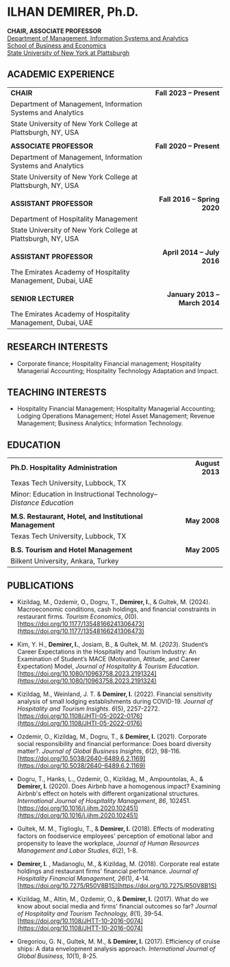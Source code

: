# ILHAN DEMIRER, Ph.D.

**CHAIR, ASSOCIATE PROFESSOR**  
[Department of Management, Information Systems and Analytics](https://www.plattsburgh.edu/academics/schools/business-economics/misa/index.html)  
[School of Business and Economics](https://www.plattsburgh.edu/academics/schools/business-economics/)  
[State University of New York at Plattsburgh](https://www.plattsburgh.edu/)

## ACADEMIC EXPERIENCE

|                                                              |                               |
| ------------------------------------------------------------ | ----------------------------: |
| **CHAIR**                                                    |       **Fall 2023 – Present** |
| Department of Management, Information Systems and Analytics  |                               |
| State University of New York College at Plattsburgh, NY, USA |                               |
|                                                              |                               |
| **ASSOCIATE PROFESSOR**                                      |       **Fall 2020 – Present** |
| Department of Management, Information Systems and Analytics  |                               |
| State University of New York College at Plattsburgh, NY, USA |                               |
|                                                              |                               |
| **ASSISTANT PROFESSOR**                                      |   **Fall 2016 – Spring 2020** |
| Department of Hospitality Management                         |                               |
| State University of New York College at Plattsburgh, NY, USA |                               |
|                                                              |                               |
| **ASSISTANT PROFESSOR**                                      |    **April 2014 – July 2016** |
| The Emirates Academy of Hospitality Management, Dubai, UAE   |                               |
|                                                              |                               |
| **SENIOR LECTURER**                                          | **January 2013 – March 2014** |
| The Emirates Academy of Hospitality Management, Dubai, UAE   |                               |

## RESEARCH INTERESTS

- Corporate finance; Hospitality Financial management; Hospitality Managerial Accounting; Hospitality Technology Adaptation and Impact.

## TEACHING INTERESTS

- Hospitality Financial Management; Hospitality Managerial Accounting; Lodging Operations Management; Hotel Asset Management; Revenue Management; Business Analytics; Information Technology.

## EDUCATION

|                                                                   |                 |
| ----------------------------------------------------------------- | --------------: |
| **Ph.D. Hospitality Administration**                              | **August 2013** |
| Texas Tech University, Lubbock, TX                                |                 |
| Minor: Education in Instructional Technology–_Distance Education_ |                 |
|                                                                   |                 |
| **M.S. Restaurant, Hotel, and Institutional Management**          |    **May 2008** |
| Texas Tech University, Lubbock, TX                                |                 |
|                                                                   |                 |
| **B.S. Tourism and Hotel Management**                             |    **May 2005** |
| Bilkent University, Ankara, Turkey                                |                 |

## PUBLICATIONS

- Kizildag, M., Ozdemir, O., Dogru, T., **Demirer, I.**, & Gultek, M. (2024). Macroeconomic conditions, cash holdings, and financial constraints in restaurant firms. _Tourism Economics_, _0_(0). [https://doi.org/10.1177/13548166241306473](https://doi.org/10.1177/13548166241306473)

- Kim, Y. H., **Demirer, I.**, Josiam, B., &amp; Gultek, M. M. (_2023_). Student’s Career Expectations in the Hospitality and Tourism Industry: An Examination of Student’s MACE (Motivation, Attitude, and Career Expectation) Model, _Journal of Hospitality &amp; Tourism Education_. [https://doi.org/10.1080/10963758.2023.2191324](https://doi.org/10.1080/10963758.2023.2191324)

- Kizildag, M., Weinland, J. T. &amp; **Demirer, I.** (2022). Financial sensitivity analysis of small lodging establishments during COVID-19. _Journal of Hospitality and Tourism Insights_. _6_(5), 2257-2272. [https://doi.org/10.1108/JHTI-05-2022-0176](https://doi.org/10.1108/JHTI-05-2022-0176)

- Ozdemir, O., Kizildag, M., Dogru, T., &amp; **Demirer, I.** (2021). Corporate social responsibility and financial performance: Does board diversity matter?. _Journal of Global Business Insights_, _6_(2), 98-116. [https://doi.org/10.5038/2640-6489.6.2.1169](https://doi.org/10.5038/2640-6489.6.2.1169)

- Dogru, T., Hanks, L., Ozdemir, O., Kizildag, M., Ampountolas, A., &amp; **Demirer, I.** (2020). Does Airbnb have a homogenous impact? Examining Airbnb&#39;s effect on hotels with different organizational structures. _International Journal of Hospitality Management_, _86_, 102451. [https://doi.org/10.1016/j.ijhm.2020.102451](https://doi.org/10.1016/j.ijhm.2020.102451)

- Gultek, M. M., Tiglioglu, T., &amp; **Demirer, I.** (2018). Effects of moderating factors on foodservice employees&#39; perception of emotional labor and propensity to leave the workplace, _Journal of Human Resources Management and Labor Studies_, _6_(2), 1-8.

- **Demirer, I.** , Madanoglu, M., &amp; Kizildag, M. (2018). Corporate real estate holdings and restaurant firms&#39; financial performance. _Journal of Hospitality Financial Management, 26_(1), 4-14. [https://doi.org/10.7275/R50V8B1S](https://doi.org/10.7275/R50V8B1S)

- Kizildag, M., Altin, M., Ozdemir, O., &amp; **Demirer, I.** (2017). What do we know about social media and firms&#39; financial outcomes so far? _Journal of Hospitality and Tourism Technology, 8_(1), 39-54. [https://doi.org/10.1108/JHTT-10-2016-0074](https://doi.org/10.1108/JHTT-10-2016-0074)

- Gregoriou, G. N., Gultek, M. M., &amp; **Demirer, I.** (2017). Efficiency of cruise ships: A data envelopment analysis approach. _International Journal of Global Business, 10_(1), 8-25.
